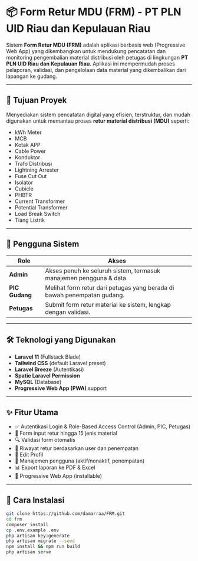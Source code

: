 # 📦 Form Retur MDU (FRM) - PT PLN UID Riau dan Kepulauan Riau

Sistem **Form Retur MDU (FRM)** adalah aplikasi berbasis web (Progressive Web App) yang dikembangkan untuk mendukung pencatatan dan monitoring pengembalian material distribusi oleh petugas di lingkungan **PT PLN UID Riau dan Kepulauan Riau**. Aplikasi ini mempermudah proses pelaporan, validasi, dan pengelolaan data material yang dikembalikan dari lapangan ke gudang.

---

## 🧭 Tujuan Proyek

Menyediakan sistem pencatatan digital yang efisien, terstruktur, dan mudah digunakan untuk memantau proses **retur material distribusi (MDU)** seperti:

- kWh Meter
- MCB
- Kotak APP
- Cable Power
- Konduktor
- Trafo Distribusi
- Lightning Arrester
- Fuse Cut Out
- Isolator
- Cubicle
- PHBTR
- Current Transformer
- Potential Transformer
- Load Break Switch
- Tiang Listrik

---

## 👥 Pengguna Sistem

| Role         | Akses                                                                 |
|--------------|-----------------------------------------------------------------------|
| **Admin**     | Akses penuh ke seluruh sistem, termasuk manajemen pengguna & data.   |
| **PIC Gudang**| Melihat form retur dari petugas yang berada di bawah penempatan gudang. |
| **Petugas**   | Submit form retur material ke sistem, lengkap dengan validasi.       |

---

## 🛠️ Teknologi yang Digunakan

- **Laravel 11** (Fullstack Blade)
- **Tailwind CSS** (default Laravel preset)
- **Laravel Breeze** (Autentikasi)
- **Spatie Laravel Permission**
- **MySQL** (Database)
- **Progressive Web App (PWA)** support

---

## ✨ Fitur Utama

- ✅ Autentikasi Login & Role-Based Access Control (Admin, PIC, Petugas)
- 📄 Form input retur hingga 15 jenis material
- 🔍 Validasi form otomatis
- 📜 Riwayat retur berdasarkan user dan penempatan
- 👤 Edit Profil
- 👥 Manajemen pengguna (aktif/nonaktif, penempatan)
- 📊 Export laporan ke PDF & Excel
- 📱 Progressive Web App (installable)

---

## 🚀 Cara Instalasi

```bash
git clone https://github.com/damarraa/FRM.git
cd frm
composer install
cp .env.example .env
php artisan key:generate
php artisan migrate --seed
npm install && npm run build
php artisan serve
